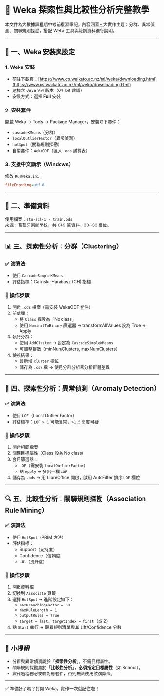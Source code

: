 
# 🧠 Weka 探索性與比較性分析完整教學

本文件為大數據課程期中考前複習筆記，內容涵蓋三大實作主題：分群、異常偵測、關聯規則探勘，搭配 Weka 工具與範例資料進行說明。

---

## 🔧 一、Weka 安裝與設定

### 1. Weka 安裝
- 前往下載頁：[https://www.cs.waikato.ac.nz/ml/weka/downloading.html](https://www.cs.waikato.ac.nz/ml/weka/downloading.html)
- 選擇含 Java VM 版本（64-bit 建議）
- 安裝方式：選擇 **Full** 安裝

### 2. 安裝套件
開啟 Weka → Tools → Package Manager，安裝以下套件：
- `cascadeKMeans`（分群）
- `localOutlierFactor`（異常偵測）
- `hotSpot`（關聯規則探勘）
- 自製套件：`WekaODF`（匯入 `.ods` 試算表）

### 3. 支援中文顯示（Windows）
修改 `RunWeka.ini`：
```ini
fileEncoding=utf-8
```

---

## 📁 二、準備資料
使用檔案：`stu-sch-1 - train.ods`  
來源：葡萄牙兩間學校，共 649 筆資料，30~33 欄位。

---

## 📊 三、探索性分析：分群（Clustering）

### ✅ 演算法
- 使用 `CascadeSimpleKMeans`
- 評估指標：Calinski-Harabasz (CH) 指標

### 🧪 操作步驟
1. 開啟 `.ods` 檔案（需安裝 WekaODF 套件）
2. 前處理：
   - 將 `Class` 欄設為「No class」
   - 使用 `NominalToBinary` 篩選器 → transformAllValues 設為 True → Apply
3. 執行分群：
   - 使用 `AddCluster` → 設定為 `CascadeSimpleKMeans`
   - 可調整群數（minNumClusters, maxNumClusters）
4. 檢視結果：
   - 會新增 `cluster` 欄位
   - 儲存為 `.csv` 檔 → 使用分群分析器分析群體差異

---

## 🧯 四、探索性分析：異常偵測（Anomaly Detection）

### ✅ 演算法
- 使用 `LOF`（Local Outlier Factor）
- 評估標準：`LOF > 1` 可能異常，`>1.5` 高度可疑

### 🧪 操作步驟
1. 開啟相同檔案
2. 關閉目標屬性（Class 設為 No class）
3. 套用篩選器：
   - `LOF`（需安裝 `localOutlierFactor`）
   - 點 `Apply` → 多出一欄 `LOF`
4. 儲存為 `.ods` → 用 LibreOffice 開啟，啟用 AutoFilter 排序 `LOF` 欄位

---

## 🔍 五、比較性分析：關聯規則探勘（Association Rule Mining）

### ✅ 演算法
- 使用 `HotSpot`（PRIM 方法）
- 評估指標：
  - Support（支持度）
  - Confidence（信賴度）
  - Lift（提升度）

### 🧪 操作步驟
1. 開啟資料檔
2. 切換到 `Associate` 頁籤
3. 選擇 `HotSpot` → 進階設定如下：
   - `maxBranchingFactor = 30`
   - `maxRuleLength = 1`
   - `outputRules = True`
   - `target = last`、`targetIndex = first`（或 2）
4. 點 `Start` 執行 → 觀看規則清單與其 Lift/Confidence 分數

---

## 📌 小提醒
- 分群與異常偵測屬於「**探索性分析**」，不需目標屬性。
- 關聯規則探勘屬於「**比較性分析**」，**必須指定目標屬性**（如 School）。
- 實作過程務必安裝對應套件，否則無法使用該演算法。

---

✅ 準備好了嗎？打開 Weka，實作一次就記住啦！
